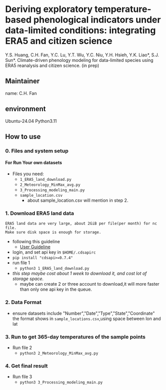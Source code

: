 # Deriving exploratory temperature-based phenological indicators under data-limited conditions: integrating ERA5 and citizen science 
Y.S. Huang, C.H. Fan, Y.C. Lu, Y.T. Wu, Y.C. Niu, Y.H. Hsieh, Y.K. Liao*, S.J. Sun*. Climate-driven phenology modeling for data-limited species using ERA5 reanalysis and citizen science. (in prep)
## Maintainer
name: C.H. Fan
## environment
Ubuntu-24.04
Python3.11

## How to use
### 0. Files and system setup
#### For Run Your own datasets
- Files you need:
  - `1_ERA5_land_download.py`
  - `2_Meteorology_MinMax_avg.py`
  - `3_Processing_modeling_main.py`
  - `sample_location.csv`
    - about sample_location.csv will mention in step 2.
### 1. Download ERA5 land data
```
ERA5 land data are very large, about 2GiB per file(per month) for nc file.
Make sure disk space is enough for storage.
```

- following this guideline 
  - [User Guideline](https://cds.climate.copernicus.eu/how-to-api)
- login, and set api key in `$HOME/.cdsapirc`
- `pip install "cdsapi>=0.7.4"`
- run file 1
  - `python3 1_ERA5_land_download.py`  
- *this step maybe cost about 1 week to download it, and cost lot of storage space.*
  - maybe can create 2 or three account to download,it will more faster than only one api key in the queue.
### 2. Data Format
- ensure datasets include "Number","Date","Type","State","Coordinate"
the format shows in `sample_locations.csv`,using space between lon and lat 
### 3. Run to get 365-day temperatures of the sample points
- Run file 2
  - `python3 2_Meteorology_MinMax_avg.py`
### 4. Get final result
- Run file 3
  - `python3 3_Processing_modeling_main.py`